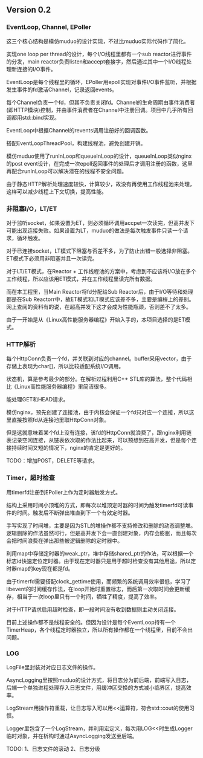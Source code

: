 ## Version 0.2

### EventLoop, Channel, EPoller

这三个核心结构是模仿muduo的设计实现，不过比muduo实际代码作了简化。

实现one loop per thread的设计，每个I/O线程里都有一个sub reactor进行事件的分发，main reactor负责listen和accept套接字，然后通过其中一个I/O线程处理新连接的I/O事件。

EventLoop是每个线程里的循环，EPoller用epoll实现对事件I/O事件监听，并根据发生事件的fd激活Channel，记录返回events。

每个Channel负责一个fd，但其不负责关闭fd。Channel的生命周期由事件消费者(即HTTP模块)控制，并由事件消费者在Channel中注册回调。项目中几乎所有回调都用std::bind实现。

EventLoop中根据Channel的revents调用注册好的回调函数。

搭配EventLoopThreadPool，构建线程池，避免创建开销。

模仿muduo使用了runInLoop和queueInLoop的设计，queueInLoop类似nginx的post event设计，在完成一次epoll返回事件的处理后才调用注册的函数，这里再配合runInLoop可以解决潜在的线程不安全问题。

由于静态HTTP解析处理速度较快，计算较少，故没有再使用工作线程池来处理，这样可以减少线程上下文切换，提高性能。

### 非阻塞I/O，LT/ET

对于监听socket，如果设置为ET，则必须循环调用accpet一次读完，但高并发下可能出现连接失败。如果设置为LT，muduo的做法是每次触发事件只读一个请求，循环触发。

对于已连接socket，LT模式下阻塞与否差不多，为了防止出错一般选择非阻塞。ET模式下必须用非阻塞并且一次读完。

对于LT/ET模式，在Reactor + 工作线程池的方案中，考虑到不应该将I/O放在多个工作线程，所以应该用ET模式，并在工作线程里读完所有数据。

而在本工程里，当Main Reactor将fd分配给Sub Reactor后，由于I/O等待和处理都是在Sub Reactorr中，故ET模式和LT模式应该差不多，主要是编程上的差别。网上查阅的资料有的说，在超高并发下这才会成为性能瓶颈，否则差不了太多。

由于一开始是从《Linux高性能服务器编程》开始入手的，本项目选择的是ET模式。

### HTTP解析

每个HttpConn负责一个fd，并关联到对应的channel。buffer采用vector<char>，由于存储上表现为char[]，所以比较适配系统I/O调用。

状态机，算是参考最少的部分。在解析过程利用C++ STL库的算法，整个代码相比《Linux高性能服务器编程》里简洁很多。

能处理GET和HEAD请求。

模仿nginx，预先创建了连接池，由于内核会保证一个fd只对应一个连接，所以这里直接按照fd从连接池里取HttpConn对象。

但是这就意味着某个fd上没有连接，该fd的HttpConn就浪费了，跟nginx利用链表记录空闲连接，从链表依次取的作法比起来，可以预想到在高并发，但是每个连接持续时间又短的情况下，nginx的肯定是更好的。

TODO：增加POST，DELETE等请求。

### Timer，超时检查

用timerfd注册到EPoller上作为定时器触发方式。

结构上采用时间小顶堆的方式，即每次以堆顶定时器的时间为触发timerfd可读事件的时间。触发后不断弹出堆直到下一个有效定时器。

手写实现了时间堆，主要是因为STL的堆操作都不支持修改和删除的动态调整堆。逻辑删除的作法虽然可行，但是高并发下会一直创建对象，内存会膨胀，而且每次会把时间浪费在弹出那些被逻辑删除的定时器中。

利用map中存储定时器的weak\_ptr，堆中存储shared\_ptr的作法，可以根据一个标志id快速定位定时器。由于现在定时器只是用于超时检查没有其他用途，所以定时器map的key现在都是fd。

由于timerfd需要搭配clock\_gettime使用，而频繁的系统调用效率很低，学习了libevent的时间缓存作法，在loop开始时重置标志，而后第一次取时间会更新缓存，相当于一次loop里只有一个时间，牺牲了精度，提高了效率。

对于HTTP请求启用超时检查，即一段时间没有收到数据则主动关闭连接。

目前上述操作都不是线程安全的。但因为设计是每个EventLoop持有一个TimerHeap，各个线程定时器独立，所以所有操作都在一个线程里，目前不会出问题。

### LOG

LogFile里封装对对应日志文件的操作。

AsyncLogging里按照muduo的设计方式，将日志分为前后端，前端写入日志，后端一个单独进程处理存入日志文件，用缓冲区交换的方式减小临界区，提高效率。

LogStream用操作符重载，让日志写入可以用<<运算符，符合std::cout的使用习惯。

Logger里包含了一个LogStream，并利用宏定义，每次用LOG<<时生成Logger临时对象，并在析构时通过AsyncLogging发送至后端。

TODO: 1、日志文件的滚动 2、日志分级
